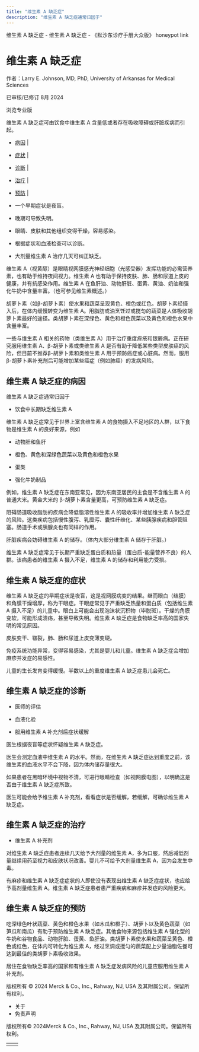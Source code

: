 ```yaml
---
title: "维生素 A 缺乏症"
description: "维生素 A 缺乏症通常归因于"
---
```


﻿维生素 A 缺乏症 - 维生素 A 缺乏症 - 《默沙东诊疗手册大众版》 honeypot link

# 维生素 A 缺乏症

作者：Larry E. Johnson, MD, PhD, University of Arkansas for Medical Sciences

已审核/已修订 8月 2024

浏览专业版

维生素 A 缺乏症可由饮食中维生素 A 含量低或者存在吸收障碍或肝脏疾病而引起。

- [病因](#病因_v45105977_zh) \|
- [症状](#症状_v45106013_zh) \|
- [诊断](#诊断_v45106024_zh) \|
- [治疗](#治疗_v45106048_zh) \|
- [预防](#预防_v45106041_zh) \|

- 一个早期症状是夜盲。

- 晚期可导致失明。

- 眼睛、皮肤和其他组织变得干燥，容易感染。

- 根据症状和血液检查可以诊断。

- 大剂量维生素 A 治疗几天可纠正缺乏。


维生素 A（视黄醇）是眼睛视网膜感光神经细胞（光感受器）发挥功能的必需营养素，也有助于维持夜间视力。维生素 A 也有助于保持皮肤、肺、肠和尿道上皮的健康，并有抗感染作用。维生素 A 在鱼肝油、动物肝脏、蛋黄、黄油、奶油和强化牛奶中含量丰富。（也可参见维生素概述。）

胡萝卜素（如β-胡萝卜素）使水果和蔬菜呈现黄色、橙色或红色。胡萝卜素经摄入后，在体内缓慢转变为维生素 A。用脂肪或油烹饪过或搅匀的蔬菜是人体吸收胡萝卜素最好的途径。类胡萝卜素在深绿色、黄色和橙色蔬菜以及黄色和橙色水果中含量丰富。

一些与维生素 A 相关的药物（类维生素 A）用于治疗重度痤疮和银屑病。正在研究服用维生素 A、β-胡萝卜素或类维生素 A 是否有助于降低某些类型皮肤癌的风险，但目前不推荐β-胡萝卜素和类维生素 A 用于预防癌症或心脏病。然而，服用β-胡萝卜素补充剂后可能增加某些癌症（例如肺癌）的发病风险。

## 维生素 A 缺乏症的病因

维生素 A 缺乏症通常归因于

- 饮食中长期缺乏维生素 A


维生素 A 缺乏症常见于世界上富含维生素 A 的食物摄入不足地区的人群，以下食物是维生素 A 的良好来源，例如

- 动物肝和鱼肝

- 橙色、黄色和深绿色蔬菜以及黄色和橙色水果

- 蛋类

- 强化牛奶制品


例如，维生素 A 缺乏症在东南亚常见，因为东南亚居民的主食是不含维生素 A 的普通大米。黄金大米的 β-胡萝卜素含量更高，可预防维生素 A 缺乏症。

阻碍肠道吸收脂肪的疾病会降低脂溶性维生素 A 的吸收率并增加维生素 A 缺乏症的风险。这类疾病包括慢性腹泻、乳糜泻、囊性纤维化、某些胰腺疾病和胆管阻塞。肠道手术或胰腺炎也有同样的作用。

肝脏疾病会妨碍维生素 A 的储存。（体内大部分维生素 A 储存于肝脏。）

维生素 A 缺乏症常见于长期严重缺乏蛋白质和热量（蛋白质-能量营养不良）的人群。该病患者的维生素 A 摄入不足，维生素 A 的储存和利用能力受损。

## 维生素 A 缺乏症的症状

维生素 A 缺乏症的早期症状是夜盲，这是视网膜病变的结果。继而眼白（结膜）和角膜干燥增厚，称为干眼症。干眼症常见于严重缺乏热量和蛋白质（包括维生素 A 摄入不足）的儿童中。眼白上可能会出现泡沫状沉积物（毕脱斑）。干燥的角膜变软，可能形成溃疡，甚至导致失明。维生素 A 缺乏症是食物缺乏率高的国家失明的常见原因。

皮肤变干、皲裂，肺、肠和尿道上皮变薄变硬。

免疫系统功能异常，变得容易感染，尤其是婴儿和儿童。维生素 A 缺乏症会增加麻疹并发症的易感性。

儿童的生长发育变得缓慢。半数以上的重度维生素 A 缺乏症患儿会死亡。

## 维生素 A 缺乏症的诊断

- 医师的评估

- 血液化验

- 服用维生素 A 补充剂后症状缓解


医生根据夜盲等症状怀疑维生素 A 缺乏症。

医生会测定血液中维生素 A 的水平。然而，在维生素 A 缺乏症达到重度之前，该维生素的血液水平不会下降，因为体内储存量很大。

如果患者在黑暗环境中视物不清，可进行眼睛检查（如视网膜电图），以明确这是否由于维生素 A 缺乏症所致。

医生可能会给予维生素 A 补充剂，看看症状是否缓解，若缓解，可确诊维生素 A 缺乏症。

## 维生素 A 缺乏症的治疗

- 维生素 A 补充剂


对维生素 A 缺乏症患者连续几天给予大剂量的维生素 A，多为口服，然后减低剂量继续用药至视力和皮肤状况改善。婴儿不可给予大剂量维生素 A，因为会发生中毒。

有麻疹和维生素 A 缺乏症症状的人即使没有表现出维生素 A 缺乏症症状，也应给予高剂量维生素 A。维生素 A 缺乏症患者患严重疾病和麻疹并发症的风险更大。

## 维生素 A 缺乏症的预防

吃深绿色叶状蔬菜、黄色和橙色水果（如木瓜和橙子）、胡萝卜以及黄色蔬菜（如笋瓜和南瓜）有助于预防维生素 A 缺乏症。其他食物来源包括维生素 A 强化型的牛奶和谷物食品、动物肝脏、蛋黄、鱼肝油。类胡萝卜素使水果和蔬菜呈黄色、橙色或红色，在体内可转化为维生素 A，经过烹调或搅匀的蔬菜配上少量油脂佐餐可达到最佳的类胡萝卜素吸收效果。

居住在食物缺乏率高的国家和有维生素 A 缺乏症发病风险的儿童应服用维生素 A 补充剂。



版权所有 © 2024
Merck & Co., Inc., Rahway, NJ, USA 及其附属公司。保留所有权利。

- 关于
- 免责声明

版权所有© 2024Merck & Co., Inc., Rahway, NJ, USA 及其附属公司。保留所有权利。

|     |     |
| --- | --- |
|  |  |
